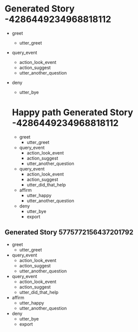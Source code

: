 # Generated Story -4286449234968818112
* greet
    - utter_greet
* query_event
    - action_look_event
    - action_suggest
    - utter_another_question
* deny
    - utter_bye

    # Happy path Generated Story -4286449234968818112
    * greet
        - utter_greet
    * query_event
        - action_look_event
        - action_suggest
        - utter_another_question
    * query_event
        - action_look_event
        - action_suggest
        - utter_did_that_help
    * affirm
        - utter_happy
        - utter_another_question
    * deny
        - utter_bye
        - export

## Generated Story 5775772156437201792
* greet
    - utter_greet
* query_event
    - action_look_event
    - action_suggest
    - utter_another_question
* query_event
    - action_look_event
    - action_suggest
    - utter_did_that_help
* affirm
    - utter_happy
    - utter_another_question
* deny
    - utter_bye
    - export


